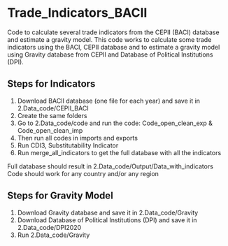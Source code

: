 # Trade_Indicators_BACII
Code to calculate several trade indicators from the CEPII (BACI) database and estimate a gravity model.
This code works to calculate some trade indicators using the BACI, CEPII database and to estimate a gravity model using Gravity database from CEPII and Database of Political Institutions (DPI).

## Steps for Indicators
1. Download BACII database (one file for each year) and save it in 2.Data_code/CEPII_BACI
2. Create the same folders
3. Go to 2.Data_code/code and run the code: Code_open_clean_exp & Code_open_clean_imp
4. Then run all codes in imports and exports
5. Run CDI3, Substitutability Indicator
6. Run merge_all_indicators to get the full database with all the indicators

Full database should result in 2.Data_code/Output/Data_with_indicators 
Code should work for any country and/or any region


## Steps for Gravity Model
1. Download Gravity database and save it in 2.Data_code/Gravity
2. Download Database of Political Institutions (DPI) and save it in 2.Data_code/DPI2020
3. Run 2.Data_code/Gravity
   
